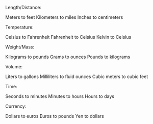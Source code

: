 Length/Distance:

Meters to feet
Kilometers to miles
Inches to centimeters


Temperature:

Celsius to Fahrenheit
Fahrenheit to Celsius
Kelvin to Celsius


Weight/Mass:

Kilograms to pounds
Grams to ounces
Pounds to kilograms


Volume:

Liters to gallons
Milliliters to fluid ounces
Cubic meters to cubic feet


Time:

Seconds to minutes
Minutes to hours
Hours to days


Currency:

Dollars to euros
Euros to pounds
Yen to dollars